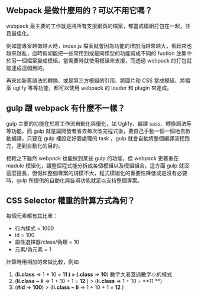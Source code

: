 ## Webpack 是做什麼用的？可以不用它嗎？

webpack 最主要的工作就是將所有支援網頁的檔案，都當成模組打包在一起，並且最佳化。

例如當專案越做越大時，index.js 檔案就會因為功能的增加而越來越大，看起來也越來越亂，這時假如能把一些常用到或是同類型的功能寫成不同的 fuction 並集中於另一個檔案變成模組，當需要時就使用模組來支援，而透過 webpack 的打包就能達成這個目的。

再來如新舊語法的轉換、或是第三方模組的引用、將圖片和 CSS 當成模組、將檔案 uglify 等等功能，都可以使用 webpack 的 loader 和 plugin 來達成。



## gulp 跟 webpack 有什麼不一樣？

gulp 主要的功能在於將工作流自動化與優化，如 Uglify、編譯 sass、轉換語法等等功能，而 gulp 就是讓開發者省去每次改完程式後，要自己手動一個一個地去啟動編譯，只要在 gulp 裡設定好要處理的 task ，gulp 就會自動將整個編譯流程跑完，達到自動化的目的。

相較之下雖然 webpack 也能做到某些 gulp 的功能，但 webpack 更著重在 madule 模組化，讓整個程式能分拆成各個模組以及模組組合，這方面 gulp 就沒這麼擅長，但假如整個專案的規模不大，程式模組化的重要性降低或是沒有必要時，gulp 所提供的自動化與各項功能就足以支持整個專案。



## CSS Selector 權重的計算方式為何？

每個元素都有其比重：

- 行內樣式 = 1000
- id = 100
- 屬性選擇器/class/偽類 = 10 
- 元素/偽元素 = 1

計算時用相加的來做比較，例如

1. (**li.class** => 1 + 10 = **11 **)  >  (**.class** => **10**)  數字大者蓋過數字小的樣式
2. (**li.class ~ li** => 1 + 10 + 1 = **12** )  > (**li.class** => 1 + 10 = **11 **)
3. (**#id** => **100**) > (**li.class ~ li** => 1 + 10 + 1 = **12** )



